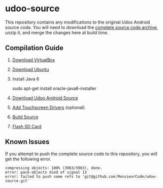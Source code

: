 # udoo-source

This repository contains any modifications to the original Udoo Android source code. 
You will need to download the [complete source code archive](http://udoo.org/download/files/Sources/), unzip it, and merge the changes here at build time.

## Compilation Guide

1. [Download VirtualBox](https://www.virtualbox.org/wiki/Downloads)
2. [Download Ubuntu](http://www.ubuntu.com/download)
3. Install Java 6

    sudo apt-get install oracle-java6-installer

4. [Download Udoo Android Source](http://udoo.org/download/files/Sources/)
5. [Add Touchscreen Drivers](http://www.chalk-elec.com/?p=2028) (optional)  
6. [Build Source](http://elinux.org/UDOO_compile_Android_4.2.2_from_sources) 
7. [Flash SD Card](http://www.tweaking4all.com/hardware/raspberry-pi/macosx-apple-pi-baker/) 

## Known Issues
If you attempt to push the complete source code to this repository, you will get the following error.

    compressing objects: 100% (3963/3963), done.
    error: pack-objects died of signal 13
    error: failed to push some refs to 'git@github.com:MonsieurCode/udoo-source.git' 
